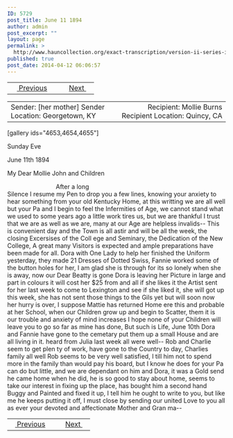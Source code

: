 ```yaml
---
ID: 5729
post_title: June 11 1894
author: admin
post_excerpt: ""
layout: page
permalink: >
  http://www.hauncollection.org/exact-transcription/version-ii-series-iv/june-11-1894/
published: true
post_date: 2014-04-12 06:06:57
---
```

<table style="width: 100%;" align="center">
<tbody>
<tr>
<td width="50%"> <a href="http://www.hauncollection.org/version-2/version-ii-series-iv/undated/"><img src="https://lh3.googleusercontent.com/-EFJpxxNiPNw/VqgtWBCZrMI/AAAAAAAAAFU/WfY4lPFWWkg/s800-Ic42/Soeb-Plain-Arrows-8-10px.png" alt="" width="10" height="10"/>  Previous</a></td>
<td style="text-align: right;"><a href="http://www.hauncollection.org/version-2/version-ii-series-iv/july-3-1894/">Next  <img src="https://lh3.googleusercontent.com/-67k0cYlpXHw/VqgtWKz1MXI/AAAAAAAAAFU/k9PW_Piyurk/s800-Ic42/Soeb-Plain-Arrows-5-10px.png" alt="" width="10" height="10"/></a></td>
</tr>
</tbody>
</table>
<table style="width: 100%;" align="center">
<tbody>
<tr>
<td width="50%">Sender: [her mother]
Sender Location: Georgetown, KY</td>
<td style="text-align: right;">Recipient: Mollie Burns
Recipient Location: Quincy, CA</td>
</tr>
</tbody>
</table>
[gallery ids="4653,4654,4655"]

Sunday Eve

June 11th 1894

My Dear Mollie John and Children
<div style="text-indent: 8em;">After a long</div>
Silence I resume my Pen to drop you
a few lines, knowing your anxiety to
hear something from your old Kentucky
Home, at this writting we are all well
but your Pa and I begin to feel the
Infermities of Age, we cannot stand
what we used to some years ago a little
work tires us, but we are thankful I trust
that we are as well as we are, many
at our Age are helpless invalids--
This is convenient day and the
Town is all astir and will be all the
week, the closing Excersises of the Coll
ege and Seminary, the Dedication of
the New College, A great many Visitors
is expected and ample preparations
have been made for all. Dora with
One Lady to help her finished the
Uniform yesterday, they made 21
Dresses of Dotted Swiss, Fannie worked
some of the button holes for her, I am
glad she is through for its so lonely
when she is away, now our Dear Beatty
is gone Dora is leaving her Picture in
large and part in colours it will cost
her $25 from and all if she likes it
the Artist sent for her last week to
come to Lexington and see if she liked
it, she will got up this week, she has
not sent those things to the Gils
yet but will soon now her hurry is
over, I suppose Mattie has returned
Home ere this and probable at her
School, when our Children grow up
and begin to Scatter, them it is our
trouble and anxiety of mind increases
I hope none of your Children will
leave you to go so far as mine has
done, But such is Life, June 10th Dora
and Fannie have gone to the cemetary
put them up a small House and
are all living in it. heard from
Julia last week all were well--
Rob and Charlie seem to get plen
ty of work, have gone to the
Country to day, Charlies family all
well Rob seems to be very well
satisfied, I till him not to spend
more in the family than would
pay his board, but I know he does
for your Pa can do but little, and
we are dependant on him and
Dora, it was a Gold send he came
home when he did, he is so good
to stay about home, seems to take
our interest in fixing up the place,
has bought him a second hand
Buggy and Painted and fixed it
up, I tell him he ought to write
to you, but like me he keeps putting
it off, I must close by sending
our united Love to you all
as ever your devoted and affectionate
Mother and Gran ma--

<table style="width: 100%;" align="center">
<tbody>
<tr>
<td width="50%"> <a href="http://www.hauncollection.org/version-2/version-ii-series-iv/undated/"><img src="https://lh3.googleusercontent.com/-EFJpxxNiPNw/VqgtWBCZrMI/AAAAAAAAAFU/WfY4lPFWWkg/s800-Ic42/Soeb-Plain-Arrows-8-10px.png" alt="" width="10" height="10"/>  Previous</a></td>
<td style="text-align: right;"><a href="http://www.hauncollection.org/version-2/version-ii-series-iv/july-3-1894/">Next  <img src="https://lh3.googleusercontent.com/-67k0cYlpXHw/VqgtWKz1MXI/AAAAAAAAAFU/k9PW_Piyurk/s800-Ic42/Soeb-Plain-Arrows-5-10px.png" alt="" width="10" height="10"/></a></td>
</tr>
</tbody>
</table>